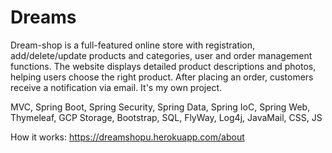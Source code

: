 # Dreams

Dream-shop is a full-featured online store with registration, add/delete/update products and categories, user and order management functions. The website displays detailed product descriptions and photos, helping users choose the right product. After placing an order, customers receive a notification via email. It's my own project. 

MVC, Spring Boot, Spring Security, Spring Data, Spring IoC, Spring Web, Thymeleaf, GCP Storage, Bootstrap, SQL, FlyWay, Log4j, JavaMail, CSS, JS

How it works: https://dreamshopu.herokuapp.com/about
